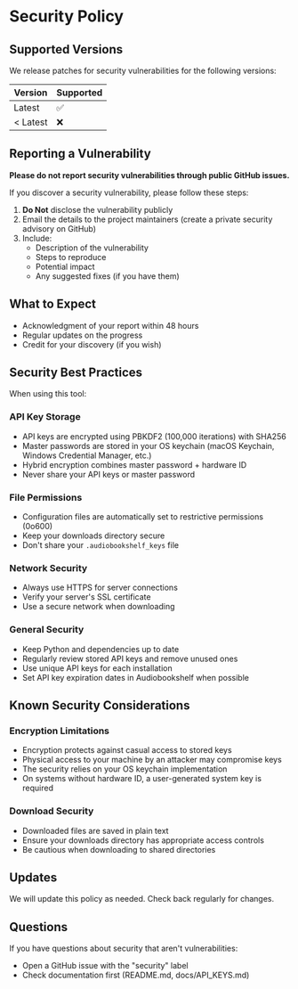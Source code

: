 # Security Policy

## Supported Versions

We release patches for security vulnerabilities for the following versions:

| Version  | Supported          |
| -------- | ------------------ |
| Latest   | :white_check_mark: |
| < Latest | :x:                |

## Reporting a Vulnerability

**Please do not report security vulnerabilities through public GitHub issues.**

If you discover a security vulnerability, please follow these steps:

1. **Do Not** disclose the vulnerability publicly
2. Email the details to the project maintainers (create a private security advisory on GitHub)
3. Include:
   - Description of the vulnerability
   - Steps to reproduce
   - Potential impact
   - Any suggested fixes (if you have them)

## What to Expect

- Acknowledgment of your report within 48 hours
- Regular updates on the progress
- Credit for your discovery (if you wish)

## Security Best Practices

When using this tool:

### API Key Storage

- API keys are encrypted using PBKDF2 (100,000 iterations) with SHA256
- Master passwords are stored in your OS keychain (macOS Keychain, Windows Credential Manager, etc.)
- Hybrid encryption combines master password + hardware ID
- Never share your API keys or master password

### File Permissions

- Configuration files are automatically set to restrictive permissions (0o600)
- Keep your downloads directory secure
- Don't share your `.audiobookshelf_keys` file

### Network Security

- Always use HTTPS for server connections
- Verify your server's SSL certificate
- Use a secure network when downloading

### General Security

- Keep Python and dependencies up to date
- Regularly review stored API keys and remove unused ones
- Use unique API keys for each installation
- Set API key expiration dates in Audiobookshelf when possible

## Known Security Considerations

### Encryption Limitations

- Encryption protects against casual access to stored keys
- Physical access to your machine by an attacker may compromise keys
- The security relies on your OS keychain implementation
- On systems without hardware ID, a user-generated system key is required

### Download Security

- Downloaded files are saved in plain text
- Ensure your downloads directory has appropriate access controls
- Be cautious when downloading to shared directories

## Updates

We will update this policy as needed. Check back regularly for changes.

## Questions

If you have questions about security that aren't vulnerabilities:

- Open a GitHub issue with the "security" label
- Check documentation first (README.md, docs/API_KEYS.md)
